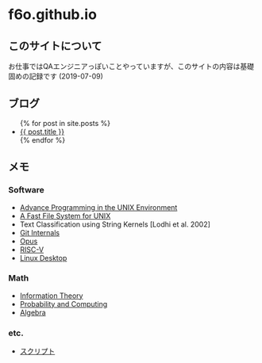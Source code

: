 # f6o.github.io

## このサイトについて

お仕事ではQAエンジニアっぽいことやっていますが、このサイトの内容は基礎固めの記録です (2019-07-09)

## ブログ

<ul>
{% for post in site.posts %}
<li class="post" data-post-date="{{ post.date }}">
  <a href="{{ post.url }}">{{ post.title }}</a>
</li>
{% endfor %}
</ul>

## メモ

### Software

* [Advance Programming in the UNIX Environment](./apue)
* [A Fast File System for UNIX](./fastfilesystemforunix)
* Text Classification using String Kernels [Lodhi et al. 2002]
* [Git Internals](./git_internals)
* [Opus](./opus)
* [RISC-V](./riscv)
* [Linux Desktop](./desktop)

### Math

* [Information Theory](./informationtheory)
* [Probability and Computing](./probability)
* [Algebra](./algebra)

### etc.

* [スクリプト](./scripts)
